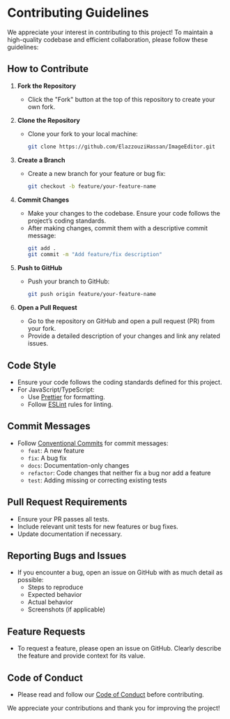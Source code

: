 # Contributing Guidelines

We appreciate your interest in contributing to this project! To maintain a high-quality codebase and efficient collaboration, please follow these guidelines:

## How to Contribute

1. **Fork the Repository**
   - Click the "Fork" button at the top of this repository to create your own fork.
   
2. **Clone the Repository**
   - Clone your fork to your local machine:
     ```bash
     git clone https://github.com/ElazzouziHassan/ImageEditor.git
     ```

3. **Create a Branch**
   - Create a new branch for your feature or bug fix:
     ```bash
     git checkout -b feature/your-feature-name
     ```

4. **Commit Changes**
   - Make your changes to the codebase. Ensure your code follows the project’s coding standards.
   - After making changes, commit them with a descriptive commit message:
     ```bash
     git add .
     git commit -m "Add feature/fix description"
     ```

5. **Push to GitHub**
   - Push your branch to GitHub:
     ```bash
     git push origin feature/your-feature-name
     ```

6. **Open a Pull Request**
   - Go to the repository on GitHub and open a pull request (PR) from your fork.
   - Provide a detailed description of your changes and link any related issues.

## Code Style

- Ensure your code follows the coding standards defined for this project.
- For JavaScript/TypeScript:
  - Use [Prettier](https://prettier.io/) for formatting.
  - Follow [ESLint](https://eslint.org/) rules for linting.
  
## Commit Messages

- Follow [Conventional Commits](https://www.conventionalcommits.org/) for commit messages:
  - `feat`: A new feature
  - `fix`: A bug fix
  - `docs`: Documentation-only changes
  - `refactor`: Code changes that neither fix a bug nor add a feature
  - `test`: Adding missing or correcting existing tests

## Pull Request Requirements

- Ensure your PR passes all tests.
- Include relevant unit tests for new features or bug fixes.
- Update documentation if necessary.

## Reporting Bugs and Issues

- If you encounter a bug, open an issue on GitHub with as much detail as possible:
  - Steps to reproduce
  - Expected behavior
  - Actual behavior
  - Screenshots (if applicable)

## Feature Requests

- To request a feature, please open an issue on GitHub. Clearly describe the feature and provide context for its value.

## Code of Conduct

- Please read and follow our [Code of Conduct](CODE_OF_CONDUCT.md) before contributing.

We appreciate your contributions and thank you for improving the project!
